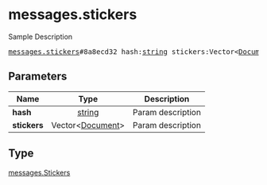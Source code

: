 # messages.stickers

Sample Description

<pre>
<a href="../constructor/messages.stickers.md">messages.stickers</a>#8a8ecd32 hash:<a href="../type/string.md">string</a> stickers:Vector&lt;<a href="../type/Document.md">Document</a>&gt; = <a href="../type/messages.Stickers.md">messages.Stickers</a>;
</pre>
## Parameters

| Name | Type | Description |
|------|:----:|-------------|
| **hash** | <a href="../type/string.md">string</a> | Param description |
| **stickers** | Vector&lt;<a href="../type/Document.md">Document</a>&gt; | Param description |

## Type

<a href="../type/messages.Stickers.md">messages.Stickers</a>
